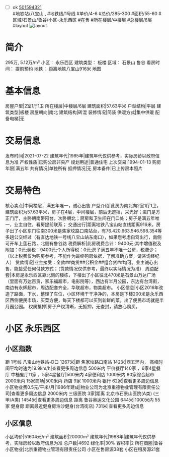 - [ ] ok [501594321](https://bj.5i5j.com/ershoufang/501594321.html)  
 #地铁站/八宝山 ,  #地铁线/1号线
#单价/4-6 #总价/285-300 #面积/55-60   #区域/石景山/鲁谷/小区-永乐西区 #在售 #所在楼层/中楼层 #总楼层/6层 #layout 
![layout](http://image2a.5i5j.com/bdir/layout/254603.jpg_P5.jpg) 
# 简介 
 295万,  5.12万/m² 
小区： 永乐西区
建筑类型： 板楼
区域： 石景山 鲁谷
看房时间： 提前预约
地铁： 距离地铁八宝山916米 地图
# 基本信息 
 房屋户型|2室1厅1卫
所在楼层|中楼层/6层
建筑面积|57.63平米
户型结构|平层
建筑类型|板楼
房屋朝向|南北
建筑结构|砖混
装修情况|简装
供暖方式|集中供暖
配备电梯|无
# 交易信息 
 发布时间|2021-07-22
建筑年代|1985年|建筑年代仅供参考，实际房龄以政府信息为准
产权性质|已购公房非央产
规划用途|普通住宅
上次交易|1994-01-13
购房年限|满五年
共有情况|单独所有
抵押情况|无
房本备件|已上传房本照片
# 交易特色 
 核心卖点|中间楼层，满五年唯一，诚心出售
户型介绍|此房为南北向2室1厅1卫，建筑面积为57.63平米，房子在4层，中间楼层，前后无遮挡，采光好；进门是方正门厅，主卧朝南带阳台，次卧朝北；厨房和卫生间在门口处；房子是满五年唯一，业主自住，看房提前联系；
交通出行|距离地铁八宝山站直线距离916米，房子出了小区东门往南300米是焦家坟路口南站台，有76.420.663.546.598.354等多趟公交经过（有直达地铁一号线八宝山站东南口），如果您考虑自驾出行，南侧可开车上莲石路，北侧有鲁谷路
税费解析|此房税费合计：9400元;其中增值税及附加：0元;契税：9400元;个人所得税：0元;房子满五年不唯一公房，税费少；（以上税费仅为购房参考，不能作为最终购房依据，了解准确方案，请咨询经纪人）
贷款情况|业主接受：全款##商贷##公积金##组合贷##均可。业主诚心出售，能接受任何付款方式；（贷款情况仅供参考，最终以实际情况为准）
周边配套|本房是永乐西区靠北侧的楼栋，下楼出了小区往北470米是石景山万达广场（里面有万达百货，家乐福超市，电影院等），西边有半月公园，东边有台湾街，南边有永辉超市，周边配套齐全，华联超市，物美超市。
小区信息|小区2016年改造了路面，下水，整理了车位，小区环境干干净净的，本房是下楼200米是永乐西区西侧便民市场，买菜方便，每天下楼都可以买到新鲜的菜，出了便民市场就是半月园公园。
权属抵押|房子产权清晰，无抵押，无查封，请放心购买。
# 小区 永乐西区
## 小区指数 
 距 1号线 八宝山地铁站-D口 1267米|距 焦家坟路口南站 142米|西五环内， 高峰时间平均时速为19.9km/h|查看更多周边信息
500米内 平价餐厅140家 ，6家4星餐厅
中档餐厅11家 ，5家4星餐厅|500米内 4家便利店
1000米内 80家综合超市
2000米内 15家商场|500米内 药店 9家
1000米内 银行 62家|查看更多周边信息
小区物业费0.5元/平米/月|1986年建成|物业公司为北京重德物业管理有限责任公司|查看更多周边信息
2000米内 三级医院 3家|距离 北京市石景山医院(A类) (三甲/A类) 1454米|查看更多周边信息
距离 鲁谷奥运文化公园 644米|1000米内 55家 健身房
距离最近健身房浩沙健身(台湾街店) 731米|查看更多周边信息
## 小区信息 
 小区均价|51604元/m²
建筑面积|20000m²
建筑年代|1988年|建筑年代仅供参考，实际房龄以政府信息为准
总户数|4692
绿化率|30%
容积率|2
所在商圈|鲁谷
小区物业|北京重德物业管理有限责任公司
小区在售房源38套
小区在租房源21套
